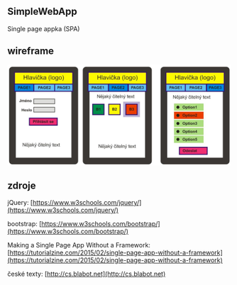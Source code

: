 SimpleWebApp
------------

Single page appka (SPA)

## wireframe
![wireframe](./zadani/simpleApp.jpg)

## zdroje

jQuery: [https://www.w3schools.com/jquery/](https://www.w3schools.com/jquery/)

bootstrap: [https://www.w3schools.com/bootstrap/](https://www.w3schools.com/bootstrap/)

Making a Single Page App Without a Framework: [https://tutorialzine.com/2015/02/single-page-app-without-a-framework](https://tutorialzine.com/2015/02/single-page-app-without-a-framework)

české texty: [http://cs.blabot.net](http://cs.blabot.net)

